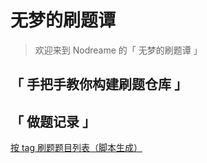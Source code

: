 # 无梦的刷题谭

> 欢迎来到 Nodreame 的「 无梦的刷题谭 」

## 「 手把手教你构建刷题仓库 」

## 「 做题记录 」

[按 tag 刷题题目列表（脚本生成）](./leetcode/README.md)
